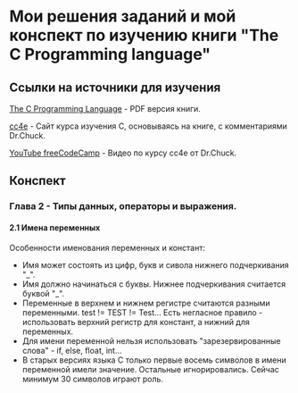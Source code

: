 # Мои решения заданий и мой конспект по изучению книги "The C Programming language"

## Ссылки на источники для изучения
[The C Programming Language](https://kremlin.cc/k&r.pdf) - PDF версия книги.

[cc4e](https://www.cc4e.com/book) - Сайт курса изучения C, основываясь на книге, с комментариями Dr.Chuck.

[YouTube freeCodeCamp](https://www.youtube.com/watch?v=j-_s8f5K30I&t=260s&ab_channel=freeCodeCamp.org) - Видео по курсу cc4e от Dr.Chuck.

## Конспект

### Глава 2 - Типы данных, операторы и выражения.

#### 2.1 Имена переменных
Особенности именования переменных и констант:
- Имя может состоять из цифр, букв и сивола нижнего подчеркивания "_".
- Имя должно начинаться с буквы. Нижнее подчеркивания считается буквой "_".
- Переменные в верхнем и нижнем регистре считаются разными переменными. test != TEST != Test... Есть негласное правило - использовать верхний регистр для констант, а нижний для переменных.
- Для имени переменной нельзя использовать "зарезервированные слова" - if, else, float, int...
- В старых версиях языка C только первые восемь символов в имени переменной имели значение. Остальные игнорировались. Сейчас минимум 30 символов играют роль.
